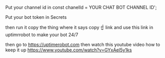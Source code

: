 Put your channel id in const chanelId = YOUR CHAT BOT CHANNEL ID';

Put your bot token in Secrets

then run it copy the thing where it says copy ☝ link and use this link in uptimrrobot to make your bot 24/7 

then go to https://uptimerobot.com then watch this youtube video how to keep it up https://www.youtube.com/watch?v=GYxAel5y1ks
